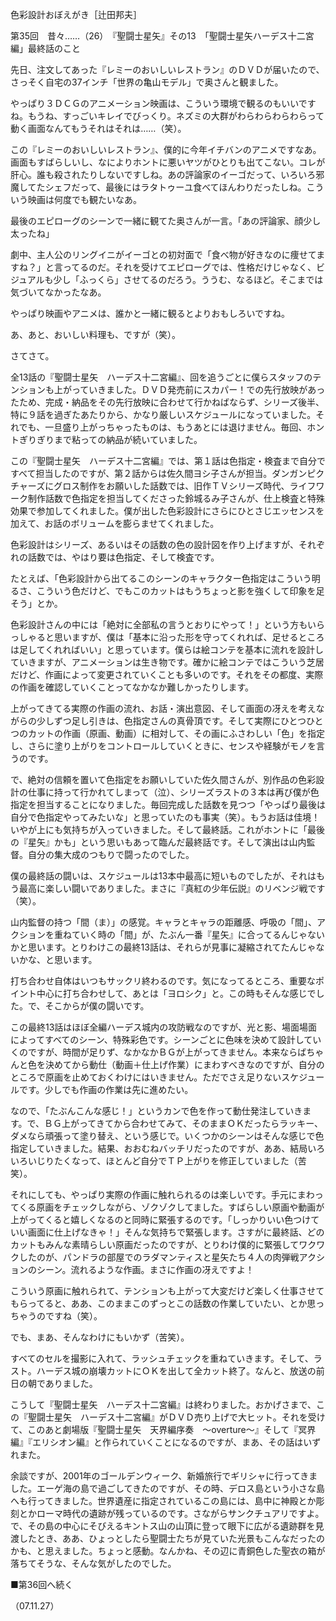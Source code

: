 <!-- source: http://web.archive.org/web/20250215190716/http://www.style.fm/as/05_column/tsujita/tsujita35.shtml -->

色彩設計おぼえがき［辻田邦夫］

第35回　昔々……（26）　『聖闘士星矢』その13　「聖闘士星矢ハーデス十二宮編」最終話のこと

先日、注文してあった『レミーのおいしいレストラン』のＤＶＤが届いたので、さっそく自宅の37インチ「世界の亀山モデル」で奥さんと観ました。

やっぱり３ＤＣＧのアニメーション映画は、こういう環境で観るのもいいですね。もうね、すっごいキレイでびっくり。ネズミの大群がわらわらわらわらって動く画面なんてもうそれはそれは……（笑）。

この『レミーのおいしいレストラン』、僕的に今年イチバンのアニメですなあ。画面もすばらしいし、なによりホントに悪いヤツがひとりも出てこない。コレが肝心。誰も殺されたりしないですしね。あの評論家のイーゴだって、いろいろ邪魔してたシェフだって、最後にはラタトゥーユ食べてほんわりだったしね。こういう映画は何度でも観たいなあ。

最後のエピローグのシーンで一緒に観てた奥さんが一言。「あの評論家、顔少し太ったね」

劇中、主人公のリングイニがイーゴとの初対面で「食べ物が好きなのに痩せてますね？」と言ってるのだ。それを受けてエピローグでは、性格だけじゃなく、ビジュアルも少し「ふっくら」させてるのだろう。ううむ、なるほど。そこまでは気づいてなかったなあ。

やっぱり映画やアニメは、誰かと一緒に観るとよりおもしろいですね。

あ、あと、おいしい料理も、ですが（笑）。

さてさて。

全13話の『聖闘士星矢　ハーデス十二宮編』、回を追うごとに僕らスタッフのテンションも上がっていきました。ＤＶＤ発売前にスカパー！での先行放映があったため、完成・納品をその先行放映に合わせて行かねばならず、シリーズ後半、特に９話を過ぎたあたりから、かなり厳しいスケジュールになっていました。それでも、一旦盛り上がっちゃったものは、もうあとには退けません。毎回、ホントぎりぎりまで粘っての納品が続いていました。

この『聖闘士星矢　ハーデス十二宮編』では、第１話は色指定・検査まで自分ですべて担当したのですが、第２話からは佐久間ヨシ子さんが担当。ダンガンピクチャーズにグロス制作をお願いした話数では、旧作ＴＶシリーズ時代、ライフワーク制作話数で色指定を担当してくださった鈴城るみ子さんが、仕上検査と特殊効果で参加してくれました。僕が出した色彩設計にさらにひとさじエッセンスを加えて、お話のボリュームを膨らませてくれました。

色彩設計はシリーズ、あるいはその話数の色の設計図を作り上げますが、それぞれの話数では、やはり要は色指定、そして検査です。

たとえば、「色彩設計から出てるこのシーンのキャラクター色指定はこういう明るさ、こういう色だけど、でもこのカットはもうちょっと影を強くして印象を足そう」とか。

色彩設計さんの中には「絶対に全部私の言うとおりにやって！」という方もいらっしゃると思いますが、僕は「基本に沿った形を守ってくれれば、足せるところは足してくれればいい」と思っています。僕らは絵コンテを基本に流れを設計していきますが、アニメーションは生き物です。確かに絵コンテではこういう芝居だけど、作画によって変更されていくことも多いのです。それをその都度、実際の作画を確認していくことってなかなか難しかったりします。

上がってきてる実際の作画の流れ、お話・演出意図、そして画面の冴えを考えながらの少しずつ足し引きは、色指定さんの真骨頂です。そして実際にひとつひとつのカットの作画（原画、動画）に相対して、その画にふさわしい「色」を指定し、さらに塗り上がりをコントロールしていくときに、センスや経験がモノを言うのです。

で、絶対の信頼を置いて色指定をお願いしていた佐久間さんが、別作品の色彩設計の仕事に持って行かれてしまって（泣）、シリーズラストの３本は再び僕が色指定を担当することになりました。毎回完成した話数を見つつ「やっぱり最後は自分で色指定やってみたいな」と思っていたのも事実（笑）。もうお話は佳境！　いやが上にも気持ちが入っていきました。そして最終話。これがホントに「最後の『星矢』かも」という思いもあって臨んだ最終話です。そして演出は山内監督。自分の集大成のつもりで闘ったのでした。

僕の最終話の闘いは、スケジュールは13本中最高に短いものでしたが、それはもう最高に楽しい闘いでありました。まさに『真紅の少年伝説』のリベンジ戦です（笑）。

山内監督の持つ「間（ま）」の感覚。キャラとキャラの距離感、呼吸の「間」、アクションを重ねていく時の「間」が、たぶん一番『星矢』に合ってるんじゃないかと思います。とりわけこの最終13話は、それらが見事に凝縮されてたんじゃないかな、と思います。

打ち合わせ自体はいつもサックリ終わるのです。気になってるところ、重要なポイント中心に打ち合わせして、あとは「ヨロシク」と。この時もそんな感じでした。で、そこからが僕の闘いです。

この最終13話はほぼ全編ハーデス城内の攻防戦なのですが、光と影、場面場面によってすべてのシーン、特殊彩色です。シーンごとに色味を決めて設計していくのですが、時間が足りず、なかなかＢＧが上がってきません。本来ならばちゃんと色を決めてから動仕（動画＋仕上げ作業）にまわすべきなのですが、自分のところで原画を止めておくわけにはいきません。ただでさえ足りないスケジュールです。少しでも作画の作業は先に進めたい。

なので、「たぶんこんな感じ！」というカンで色を作って動仕発注していきます。で、ＢＧ上がってきてから合わせてみて、そのままＯＫだったらラッキー、ダメなら頑張って塗り替え、という感じで。いくつかのシーンはそんな感じで色指定していきました。結果、おおむねバッチリだったのですが、ああ、結局いろいろいじりたくなって、ほとんど自分でＴＰ上がりを修正していました（苦笑）。

それにしても、やっぱり実際の作画に触れられるのは楽しいです。手元にまわってくる原画をチェックしながら、ゾクゾクしてました。すばらしい原画や動画が上がってくると嬉しくなるのと同時に緊張するのです。「しっかりいい色つけていい画面に仕上げなきゃ！」そんな気持ちで緊張します。さすがに最終話、どのカットもみんな素晴らしい原画だったのですが、とりわけ僕的に緊張してワクワクしたのが、パンドラの部屋でのラダマンティスと星矢たち４人の肉弾戦アクションのシーン。流れるような作画。まさに作画の冴えですよ！

こういう原画に触れられて、テンションも上がって大変だけど楽しく仕事させてもらってると、ああ、このままこのずっとこの話数の作業していたい、とか思っちゃうのですね（笑）。

でも、まあ、そんなわけにもいかず（苦笑）。

すべてのセルを撮影に入れて、ラッシュチェックを重ねていきます。そして、ラスト。ハーデス城の崩壊カットにＯＫを出して全カット終了。なんと、放送の前日の朝でありました。

こうして『聖闘士星矢　ハーデス十二宮編』は終わりました。おかげさまで、この『聖闘士星矢　ハーデス十二宮編』がＤＶＤ売り上げで大ヒット。それを受けて、このあと劇場版『聖闘士星矢　天界編序奏　〜overture〜』そして『冥界編』『エリシオン編』と作られていくことになるのですが、まあ、その話はいずれまた。

余談ですが、2001年のゴールデンウィーク、新婚旅行でギリシャに行ってきました。エーゲ海の島で過ごしてきたのですが、その時、デロス島という小さな島へも行ってきました。世界遺産に指定されているこの島には、島中に神殿とか彫刻とかローマ時代の遺跡が残っているのです。さながらサンクチュアリですよ。で、その島の中心にそびえるキントス山の山頂に登って眼下に広がる遺跡群を見渡したとき、ああ、ひょっとしたら聖闘士たちが見ていた光景もこんなだったのかも、と思えました。ちょっと感動。なんかね、その辺に青銅色した聖衣の箱が落ちてそうな、そんな気がしたのでした。

■第36回へ続く

（07.11.27）
